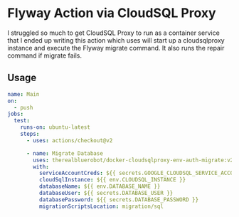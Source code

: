 # Flyway Action via CloudSQL Proxy

I struggled so much to get CloudSQL Proxy to run as a container service that I ended up writing this action which uses will start up a cloudsqlproxy instance and execute the Flyway migrate command. It also runs the repair command if migrate fails.

## Usage

```yaml
name: Main
on:
  - push
jobs:
  test:
    runs-on: ubuntu-latest
    steps:
      - uses: actions/checkout@v2

      - name: Migrate Database
        uses: therealbluerobot/docker-cloudsqlproxy-env-auth-migrate:v2.0.1
        with:
          serviceAccountCreds: ${{ secrets.GOOGLE_CLOUDSQL_SERVICE_ACCOUNT }}
          cloudSqlInstance: ${{ env.CLOUDSQL_INSTANCE }}
          databaseName: ${{ env.DATABASE_NAME }}
          databaseUser: ${{ secrets.DATABASE_USER }}
          databasePassword: ${{ secrets.DATABASE_PASSWORD }}
          migrationScriptsLocation: migration/sql
```
